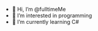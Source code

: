 - 👋 Hi, I’m @fulltimeMe
- 👀 I’m interested in programming
- 🌱 I’m currently learning C#

<!---
┌─[onworks@parrot]─[~]
└──╼ $
fulltimeMe/fulltimeMe is a ✨ special ✨ repository because its `README.md` (this file) appears on your GitHub profile.
You can click the Preview link to take a look at your changes.
--->
